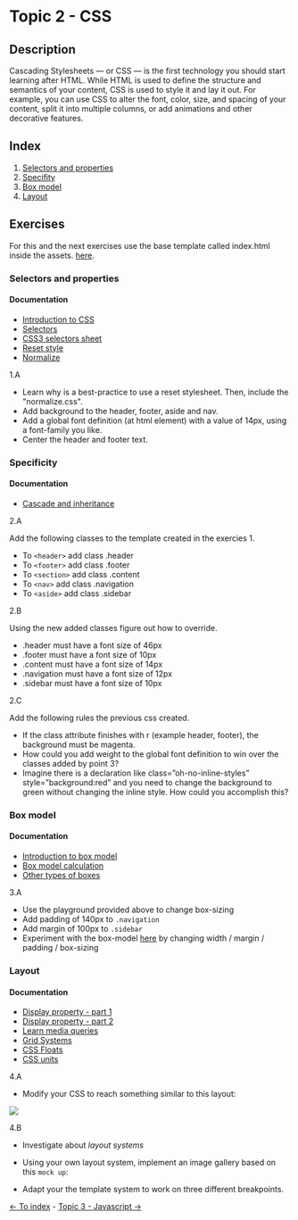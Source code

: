 # Topic 2 - CSS

## Description

Cascading Stylesheets — or CSS — is the first technology you should start learning after HTML. While HTML is used to define the structure and semantics of your content, CSS is used to style it and lay it out. For example, you can use CSS to alter the font, color, size, and spacing of your content, split it into multiple columns, or add animations and other decorative features.

## Index

1. [Selectors and properties](#selectors-and-properties)
2. [Specifity](#specificity)
3. [Box model](#box-model)
4. [Layout](#layout)

## Exercises

For this and the next exercises use the base template called index.html inside the assets. [here](../assets/index.html).

### Selectors and properties

#### Documentation

- [Introduction to CSS](https://developer.mozilla.org/en-US/docs/Learn/CSS)
- [Selectors](https://developer.mozilla.org/en-US/docs/Learn/CSS/Introduction_to_CSS/Selectors)
- [CSS3 selectors sheet](https://www.w3.org/TR/selectors-3/)
- [Reset style](https://meyerweb.com/eric/tools/css/reset/)
- [Normalize](http://necolas.github.io/normalize.css/)

1.A
- Learn why is a best-practice to use a reset stylesheet. Then, include the "normalize.css".
- Add background to the header, footer, aside and nav.
- Add a global font definition (at html element) with a value of 14px, using a font-family you like.
- Center the header and footer text.

### Specificity

#### Documentation

- [Cascade and inheritance](https://developer.mozilla.org/en-US/docs/Learn/CSS/Introduction_to_CSS/Cascade_and_inheritance#Specificity)

2.A

Add the following classes to the template created in the exercies 1.

- To ```<header>``` add class .header
- To ```<footer>``` add class .footer
- To ```<section>``` add class .content
- To ```<nav>``` add class .navigation
- To ```<aside>``` add class .sidebar

2.B

Using the new added classes figure out how to override.

- .header must have a font size of 46px
- .footer must have a font size of 10px
- .content must have a font size of 14px
- .navigation must have a font size of 12px
- .sidebar must have a font size of 10px

2.C

Add the following rules the previous css created.

- If the class attribute finishes with r (example header, footer), the background must be magenta.
- How could you add weight to the global font definition to win over the classes added by point 3?
- Imagine there is a declaration like class=”oh-no-inline-styles” style=”background:red” and you need to change the background to green without changing the inline style. How could you accomplish this?

### Box model

#### Documentation

- [Introduction to box model](https://developer.mozilla.org/en-US/docs/Learn/CSS/Styling_boxes/Box_model_recap)
- [Box model calculation](http://www.w3.org/TR/CSS21/box.html)
- [Other types of boxes](https://developer.mozilla.org/en-US/docs/Learn/CSS/Styling_boxes/Box_model_recap#Box_display_types)

3.A
- Use the playground provided above to change box-sizing
- Add padding of 140px to `.navigation`
- Add margin of 100px to `.sidebar`
- Experiment with the box-model [here](http://dabblet.com/gist/2986528) by changing width / margin / padding / box-sizing

### Layout

#### Documentation

- [Display property - part 1](http://learnlayout.com/display.html)
- [Display property - part 2](http://adamschwartz.co/magic-of-css/chapters/2-layout/)
- [Learn media queries](http://css-tricks.com/css-media-queries/)
- [Grid Systems](http://www.adamkaplan.me/grid/)
- [CSS Floats](http://alistapart.com/article/css-floats-101)
- [CSS units](http://alistapart.com/article/love-the-boring-bits-of-css)

4.A

- Modify your CSS to reach something similar to this layout:

![](https://raw.githubusercontent.com/globant-ui/css-lab/master/images/html5-structure.png)

4.B

- Investigate about _layout systems_
- Using your own layout system, implement an image gallery based on this `mock up`:

- Adapt your the template system to work on three different breakpoints.

[<- To index](../README.md#title) - [Topic 3 - Javascript ->](./topic3.md)
